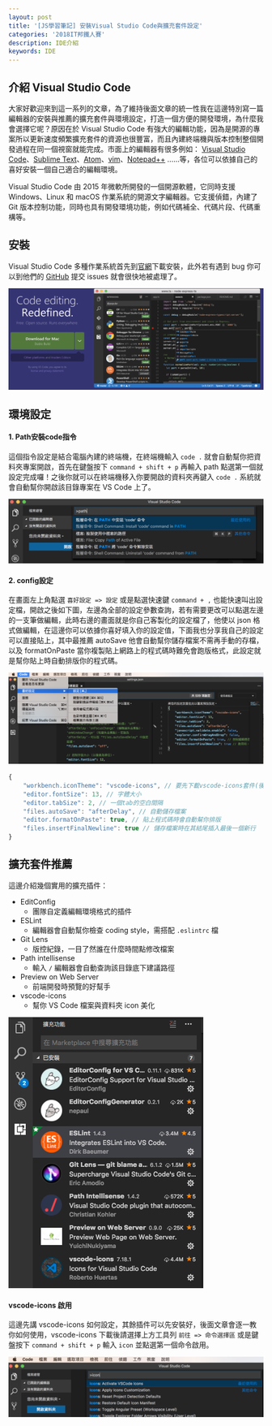 ```yaml
---
layout: post
title: '[JS學習筆記] 安裝Visual Studio Code與擴充套件設定'
categories: '2018IT邦鐵人賽'
description: IDE介紹
keywords: IDE
---
```



## 介紹 Visual Studio Code
大家好歡迎來到這一系列的文章，為了維持後面文章的統一性我在這邊特別寫一篇編輯器的安裝與推薦的擴充套件與環境設定，打造一個方便的開發環境，為什麼我會選擇它呢？原因在於 Visual Studio Code 有強大的編輯功能，因為是開源的專案所以更新速度頻繁擴充套件的資源也很豐富，而且內建終端機與版本控制整個開發過程在同一個視窗就能完成。市面上的編輯器有很多例如： [Visual Studio Code](https://code.visualstudio.com/)、[Sublime Text](https://www.sublimetext.com/)、[Atom](https://atom.io/)、[vim](https://vim.sourceforge.io/download.php)、[Notepad++](https://notepad-plus-plus.org/zh/) ......等，各位可以依據自己的喜好安裝一個自己適合的編輯環境。

Visual Studio Code 由 2015 年微軟所開發的一個開源軟體，它同時支援 Windows、Linux 和 macOS 作業系統的開源文字編輯器。它支援偵錯，內建了Git 版本控制功能，同時也具有開發環境功能，例如代碼補全、代碼片段、代碼重構等。


## 安裝
Visual Studio Code 多種作業系統首先到[官網](https://code.visualstudio.com/)下載安裝，此外若有遇到 bug 你可以到他們的 [GitHub](https://github.com/Microsoft/vscode/) 提交 issues 就會很快地被處理了。

<img src="/images/posts/it2018/img1061204-1.png">

## 環境設定
#### 1. Path安裝code指令
這個指令設定是結合電腦內建的終端機，在終端機輸入 `code .` 就會自動幫你把資料夾專案開啟，首先在鍵盤按下 `command + shift + p` 再輸入 path 點選第一個就設定完成囉！之後你就可以在終端機移入你要開啟的資料夾再鍵入 `code .` 系統就會自動幫你開啟該目錄專案在 VS Code 上了。

<img src="/images/posts/it2018/img1061204-2.png">  

#### 2. config設定
在畫面左上角點選 `喜好設定 => 設定` 或是點選快速鍵 `command + ,` 也能快速叫出設定檔，開啟之後如下圖，左邊為全部的設定參數查詢，若有需要更改可以點選左邊的一支筆做編輯，此時右邊的畫面就是你自己客製化的設定檔了，他使以 json 格式做編輯，在這邊你可以依據你喜好填入你的設定值，下面我也分享我自己的設定可以直接貼上，其中最推薦 autoSave 他會自動幫你儲存檔案不需再手動的存檔，以及 formatOnPaste 當你複製貼上網路上的程式碼時難免會跑版格式，此設定就是幫你貼上時自動排版你的程式碼。

<img src="/images/posts/it2018/img1061204-3.png"> 

```js
{
    "workbench.iconTheme": "vscode-icons", // 要先下載vscode-icons套件(後面會提到)
    "editor.fontSize": 13, // 字體大小
    "editor.tabSize": 2, // 一個tab的空白間隔
    "files.autoSave": "afterDelay", // 自動儲存檔案
    "editor.formatOnPaste": true, // 貼上程式碼時會自動幫你排版
    "files.insertFinalNewline": true // 儲存檔案時在其結尾插入最後一個新行
}
```

## 擴充套件推薦
這邊介紹幾個實用的擴充插件：
- EditConfig
  - 團隊自定義編輯環境格式的插件
- ESLint
  - 編輯器會自動幫你檢查 coding style，需搭配 `.eslintrc` 檔
- Git Lens
  - 版控紀錄，一目了然誰在什麼時間點修改檔案
- Path intellisense
  - 輸入 `/` 編輯器會自動查詢該目錄底下建議路徑
- Preview on Web Server
  - 前端開發時預覽的好幫手
- vscode-icons
  - 幫你 VS Code 檔案與資料夾 icon 美化

<img src="/images/posts/it2018/img1061204-4.png"> 

#### vscode-icons 啟用
這邊先講 vscode-icons 如何設定，其餘插件可以先安裝好，後面文章會逐一教你如何使用，vscode-icons 下載後請選擇上方工具列 `前往 => 命令選擇區` 或是鍵盤按下 `command + shift + p` 輸入 `icon` 並點選第一個命令啟用。

<img src="/images/posts/it2018/img1061204-5.png"> 
